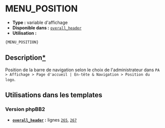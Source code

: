 # MENU_POSITION
* __Type :__ variable d'affichage
* __Disponible dans :__ [`overall_header`](../tpl/var/overall_header.md#readme)
* __Utilisation :__

```html
{MENU_POSITION}
```

## Description[*](https://fa-tvars.appspot.com/var/MENU_POSITION)
Position de la barre de navigation selon le choix de l'administrateur dans `PA > Affichage > Page d'accueil | En-tête & Navigation > Position du logo`.

## Utilisations dans les templates

### Version phpBB2
* __[`overall_header`](../tpl/var/overall_header.md#readme) :__ lignes [`265`](../tpl/src/subsilver/overall_header.tpl#L265), [`267`](../tpl/src/subsilver/overall_header.tpl#L267)